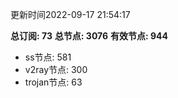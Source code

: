 更新时间2022-09-17 21:54:17

**总订阅: 73**
**总节点: 3076**
**有效节点: 944**
- ss节点: 581
- v2ray节点: 300
- trojan节点: 63
